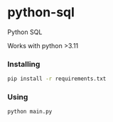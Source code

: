 # python-sql
Python SQL

Works with python >3.11
### Installing
```bash
pip install -r requirements.txt 
```
### Using
```bash
python main.py
```